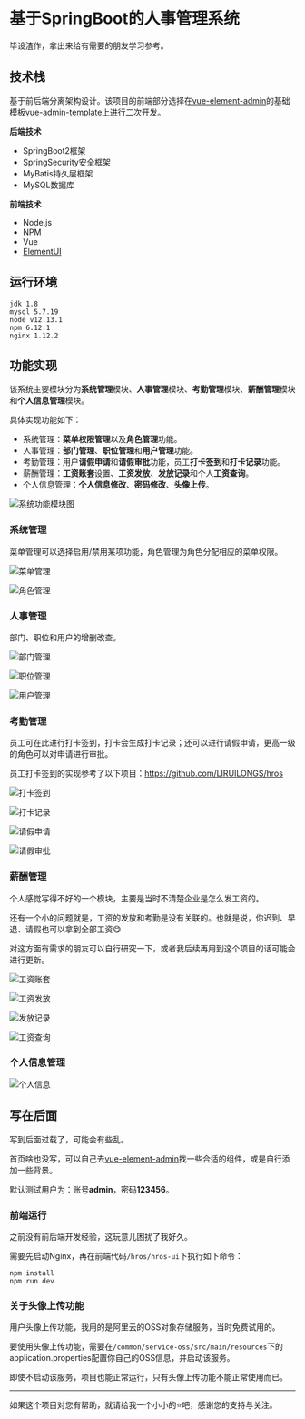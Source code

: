 # 基于SpringBoot的人事管理系统

 毕设渣作，拿出来给有需要的朋友学习参考。



## 技术栈

基于前后端分离架构设计。该项目的前端部分选择在[vue-element-admin](https://github.com/PanJiaChen/vue-element-admin)的基础模板[vue-admin-template](https://github.com/PanJiaChen/vue-admin-template)上进行二次开发。

**后端技术**

- SpringBoot2框架
- SpringSecurity安全框架
- MyBatis持久层框架
- MySQL数据库

**前端技术**

- Node.js
- NPM
- Vue
- [ElementUI](https://element.eleme.cn/#/zh-CN)



## 运行环境

```
jdk 1.8
mysql 5.7.19
node v12.13.1
npm 6.12.1
nginx 1.12.2
```



## 功能实现

该系统主要模块分为**系统管理**模块、**人事管理**模块、**考勤管理**模块、**薪酬管理**模块和**个人信息管理**模块。

具体实现功能如下：

- 系统管理：**菜单权限管理**以及**角色管理**功能。
- 人事管理：**部门管理**、**职位管理**和**用户管理**功能。
- 考勤管理：用户**请假申请**和**请假审批**功能，员工**打卡签到**和**打卡记录**功能。
- 薪酬管理：**工资账套**设置、**工资发放**、**发放记录**和个人**工资查询**。
- 个人信息管理：**个人信息修改**、**密码修改**、**头像上传**。

![系统功能模块图](./img/系统功能模块图.png)

### 系统管理

菜单管理可以选择启用/禁用某项功能，角色管理为角色分配相应的菜单权限。

![菜单管理](./img/菜单管理.jpg)

![角色管理](./img/角色管理.jpg)

### 人事管理

部门、职位和用户的增删改查。

![部门管理](./img/部门管理.jpg)

![职位管理](./img/职位管理.jpg)

![用户管理](./img/用户管理.jpg)

### 考勤管理

员工可在此进行打卡签到，打卡会生成打卡记录；还可以进行请假申请，更高一级的角色可以对申请进行审批。

员工打卡签到的实现参考了以下项目：https://github.com/LIRUILONGS/hros

![打卡签到](./img/打卡签到.jpg)

![打卡记录](./img/打卡记录.jpg)

![请假申请](./img/请假申请.jpg)

![请假审批](./img/请假审批.jpg)

### 薪酬管理

个人感觉写得不好的一个模块，主要是当时不清楚企业是怎么发工资的。

还有一个小的问题就是，工资的发放和考勤是没有关联的。也就是说，你迟到、早退、请假也可以拿到全部工资:yum:

对这方面有需求的朋友可以自行研究一下，或者我后续再用到这个项目的话可能会进行更新。

![工资账套](./img/工资账套.jpg)

![工资发放](./img/工资发放.jpg)

![发放记录](./img/发放记录.jpg)

![工资查询](./img/工资查询.jpg)

### 个人信息管理

![个人信息](./img/个人信息.jpg)



## 写在后面

写到后面过载了，可能会有些乱。

首页啥也没写，可以自己去[vue-element-admin](https://github.com/PanJiaChen/vue-element-admin)找一些合适的组件，或是自行添加一些背景。

默认测试用户为：账号**admin**，密码**123456**。

### 前端运行

之前没有前后端开发经验，这玩意儿困扰了我好久。

需要先启动Nginx，再在前端代码`/hros/hros-ui`下执行如下命令：

```
npm install
npm run dev
```

### 关于头像上传功能

用户头像上传功能，我用的是阿里云的OSS对象存储服务，当时免费试用的。

要使用头像上传功能，需要在`/common/service-oss/src/main/resources`下的application.properties配置你自己的OSS信息，并启动该服务。

即使不启动该服务，项目也能正常运行，只有头像上传功能不能正常使用而已。



----

如果这个项目对您有帮助，就请给我一个小小的:star:吧，感谢您的支持与关注。
